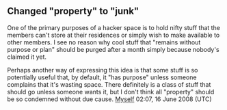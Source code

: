 ## Changed "property" to "junk"

One of the primary purposes of a hacker space is to hold nifty stuff
that the members can't store at their residences or simply wish to make
available to other members. I see no reason why cool stuff that "remains
without purpose or plan" should be purged after a month simply because
nobody's claimed it yet.

Perhaps another way of expressing this idea is that some stuff is so
potentially useful that, by default, it "has purpose" unless someone
complains that it's wasting space. There definitely is a class of stuff
that should go unless someone wants it, but I don't think all "property"
should be so condemned without due cause.
[Myself](User:Myself) 02:07, 16 June 2008 (UTC)
